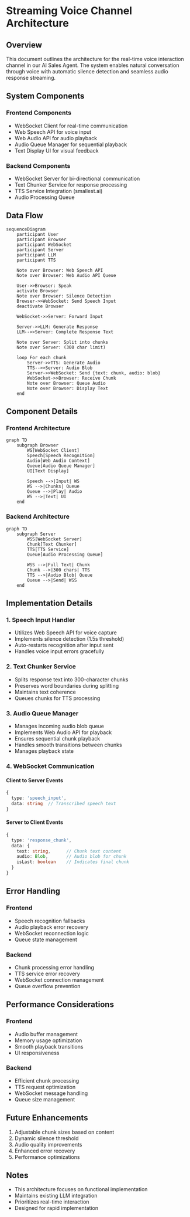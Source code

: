 # Streaming Voice Channel Architecture

## Overview
This document outlines the architecture for the real-time voice interaction channel in our AI Sales Agent. The system enables natural conversation through voice with automatic silence detection and seamless audio response streaming.

## System Components

### Frontend Components
- WebSocket Client for real-time communication
- Web Speech API for voice input
- Web Audio API for audio playback
- Audio Queue Manager for sequential playback
- Text Display UI for visual feedback

### Backend Components
- WebSocket Server for bi-directional communication
- Text Chunker Service for response processing
- TTS Service Integration (smallest.ai)
- Audio Processing Queue

## Data Flow

```mermaid
sequenceDiagram
    participant User
    participant Browser
    participant WebSocket
    participant Server
    participant LLM
    participant TTS

    Note over Browser: Web Speech API
    Note over Browser: Web Audio API Queue
    
    User->>Browser: Speak
    activate Browser
    Note over Browser: Silence Detection
    Browser->>WebSocket: Send Speech Input
    deactivate Browser
    
    WebSocket->>Server: Forward Input
    
    Server->>LLM: Generate Response
    LLM-->>Server: Complete Response Text
    
    Note over Server: Split into chunks
    Note over Server: (300 char limit)
    
    loop For each chunk
        Server->>TTS: Generate Audio
        TTS-->>Server: Audio Blob
        Server->>WebSocket: Send {text: chunk, audio: blob}
        WebSocket->>Browser: Receive Chunk
        Note over Browser: Queue Audio
        Note over Browser: Display Text
    end
```

## Component Details

### Frontend Architecture

```mermaid
graph TD
    subgraph Browser
        WS[WebSocket Client]
        Speech[Speech Recognition]
        Audio[Web Audio Context]
        Queue[Audio Queue Manager]
        UI[Text Display]
        
        Speech -->|Input| WS
        WS -->|Chunks| Queue
        Queue -->|Play| Audio
        WS -->|Text| UI
    end
```

### Backend Architecture

```mermaid
graph TD
    subgraph Server
        WSS[WebSocket Server]
        Chunk[Text Chunker]
        TTS[TTS Service]
        Queue[Audio Processing Queue]
        
        WSS -->|Full Text| Chunk
        Chunk -->|300 chars| TTS
        TTS -->|Audio Blob| Queue
        Queue -->|Send| WSS
    end
```

## Implementation Details

### 1. Speech Input Handler
- Utilizes Web Speech API for voice capture
- Implements silence detection (1.5s threshold)
- Auto-restarts recognition after input sent
- Handles voice input errors gracefully

### 2. Text Chunker Service
- Splits response text into 300-character chunks
- Preserves word boundaries during splitting
- Maintains text coherence
- Queues chunks for TTS processing

### 3. Audio Queue Manager
- Manages incoming audio blob queue
- Implements Web Audio API for playback
- Ensures sequential chunk playback
- Handles smooth transitions between chunks
- Manages playback state

### 4. WebSocket Communication

#### Client to Server Events
```typescript
{
  type: 'speech_input',
  data: string  // Transcribed speech text
}
```

#### Server to Client Events
```typescript
{
  type: 'response_chunk',
  data: {
    text: string,      // Chunk text content
    audio: Blob,       // Audio blob for chunk
    isLast: boolean    // Indicates final chunk
  }
}
```

## Error Handling

### Frontend
- Speech recognition fallbacks
- Audio playback error recovery
- WebSocket reconnection logic
- Queue state management

### Backend
- Chunk processing error handling
- TTS service error recovery
- WebSocket connection management
- Queue overflow prevention

## Performance Considerations

### Frontend
- Audio buffer management
- Memory usage optimization
- Smooth playback transitions
- UI responsiveness

### Backend
- Efficient chunk processing
- TTS request optimization
- WebSocket message handling
- Queue size management

## Future Enhancements
1. Adjustable chunk sizes based on content
2. Dynamic silence threshold
3. Audio quality improvements
4. Enhanced error recovery
5. Performance optimizations

## Notes
- This architecture focuses on functional implementation
- Maintains existing LLM integration
- Prioritizes real-time interaction
- Designed for rapid implementation
